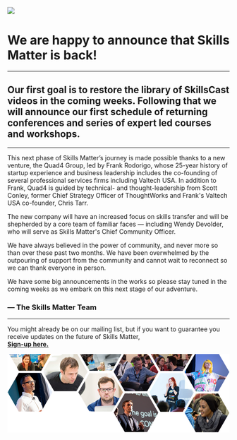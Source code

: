 ![](ezgif.com-optimize%20(3).gif)


# We are happy to announce that Skills Matter is back!
---
## Our first goal is to restore the library of SkillsCast videos in the coming weeks. Following that we will announce our first schedule of returning conferences and series of expert led courses and workshops.
---
This next phase of Skills Matter’s journey is made possible thanks to a new venture, the Quad4 Group, led by Frank Rodorigo, whose 25-year history of startup experience and business leadership includes the co-founding of several professional services firms including Valtech USA. In addition to Frank, Quad4 is guided by technical- and thought-leadership from Scott Conley, former Chief Strategy Officer of ThoughtWorks and Frank's Valtech USA co-founder, Chris Tarr. 

The new company will have an increased focus on skills transfer and will be shepherded by a core team of familiar faces — including Wendy Devolder, who will serve as Skills Matter's Chief Community Officer. 

We have always believed in the power of community, and never more so than over these past two months. We have been overwhelmed by the outpouring of support from the community and cannot wait to reconnect so we can thank everyone in person. 

We have some big announcements in the works so please stay tuned in the coming weeks as we embark on this next stage of our adventure.

### — The Skills Matter Team
---
You might already be on our mailing list, but if you want to guarantee you receive updates on the future of Skills Matter,   
**[Sign-up here.](<https://forms.gle/DvyR6PJEfebcbmh87>)** 
  
![](/SkillsMatter-landing_page-collage.png)
